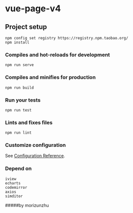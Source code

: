 # vue-page-v4
## Project setup
```
npm config set registry https://registry.npm.taobao.org/
npm install
```

### Compiles and hot-reloads for development
```
npm run serve
```

### Compiles and minifies for production
```
npm run build
```

### Run your tests
```
npm run test
```

### Lints and fixes files
```
npm run lint
```

### Customize configuration
See [Configuration Reference](https://cli.vuejs.org/config/).

### Depend on
```
iview
echarts
codemirror
axios
simditor
```
#####by morizunzhu